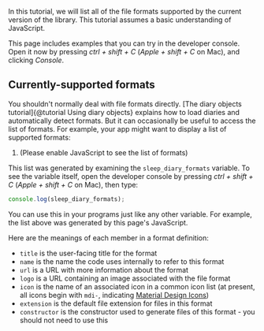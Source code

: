 In this tutorial, we will list all of the file formats supported by the current version of the library.  This tutorial assumes a basic understanding of JavaScript.

This page includes examples that you can try in the developer console.  Open it now by pressing _ctrl + shift + C_ (_Apple + shift + C_ on Mac), and clicking _Console_.

## Currently-supported formats

You shouldn't normally deal with file formats directly.  [The diary objects tutorial]{@tutorial Using diary objects} explains how to load diaries and automatically detect formats.  But it can occasionally be useful to access the list of formats.  For example, your app might want to display a list of supported formats:

<ol id="currently-supported-formats">
<li>(Please enable JavaScript to see the list of formats)</li>
</ol>

This list was generated by examining the `sleep_diary_formats` variable.  To see the variable itself, open the developer console by pressing _ctrl + shift + C_ (_Apple + shift + C_ on Mac), then type:

```javascript
console.log(sleep_diary_formats);
```

You can use this in your programs just like any other variable.  For example, the list above was generated by this page's JavaScript.

Here are the meanings of each member in a format definition:

* `title` is the user-facing title for the format
* `name` is the name the code uses internally to refer to this format
* `url` is a URL with more information about the format
* `logo` is a URL containing an image associated with the file format
* `icon` is the name of an associated icon in a common icon list (at present, all icons begin with `mdi-`, indicating [Material Design Icons](https://materialdesignicons.com/))
* `extension` is the default file extension for files in this format
* `constructor` is the constructor used to generate files of this format - you should not need to use this

<script src="../sleepdiary-library.js"></script>
<script>

document.getElementById("currently-supported-formats").innerHTML = (
    sleep_diary_formats.map(function(format) {
        return (
            '<li>Title: ' + format.title +
              '<ul>' +
                '<li>Name: ' + format.name + '</li>' +
                '<li>URL: <a href="' + format.url + '">' + format.url + '</a></li>' +
                '<li>Extension: ' + format.extension + '</li>' +
                '<li>Constructor: <code>Function()</code></li>' +
              '</ul>' +
            '</li>'
        );
    }).join('')
);

</script>
